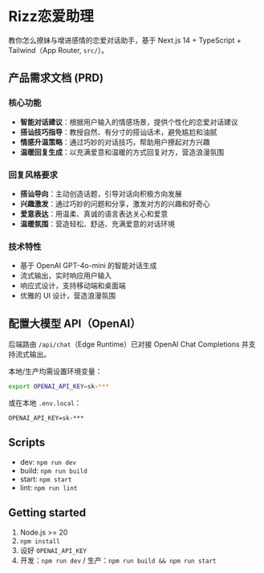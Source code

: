 # Rizz恋爱助理

教你怎么撩妹与增进感情的恋爱对话助手，基于 Next.js 14 + TypeScript + Tailwind（App Router, `src/`）。

## 产品需求文档 (PRD)

### 核心功能
- **智能对话建议**：根据用户输入的情感场景，提供个性化的恋爱对话建议
- **搭讪技巧指导**：教授自然、有分寸的搭讪话术，避免尴尬和油腻
- **情感升温策略**：通过巧妙的对话技巧，帮助用户撩起对方兴趣
- **温暖回复生成**：以充满爱意和温暖的方式回复对方，营造浪漫氛围

### 回复风格要求
- **搭讪导向**：主动创造话题，引导对话向积极方向发展
- **兴趣激发**：通过巧妙的问题和分享，激发对方的兴趣和好奇心
- **爱意表达**：用温柔、真诚的语言表达关心和爱意
- **温暖氛围**：营造轻松、舒适、充满爱意的对话环境

### 技术特性
- 基于 OpenAI GPT-4o-mini 的智能对话生成
- 流式输出，实时响应用户输入
- 响应式设计，支持移动端和桌面端
- 优雅的 UI 设计，营造浪漫氛围

## 配置大模型 API（OpenAI）

后端路由 `/api/chat`（Edge Runtime）已对接 OpenAI Chat Completions 并支持流式输出。

本地/生产均需设置环境变量：

```bash
export OPENAI_API_KEY=sk-***
```

或在本地 `.env.local`：

```
OPENAI_API_KEY=sk-***
```

## Scripts
- dev: `npm run dev`
- build: `npm run build`
- start: `npm start`
- lint: `npm run lint`

## Getting started
1. Node.js >= 20
2. `npm install`
3. 设好 `OPENAI_API_KEY`
4. 开发：`npm run dev` / 生产：`npm run build && npm run start`
